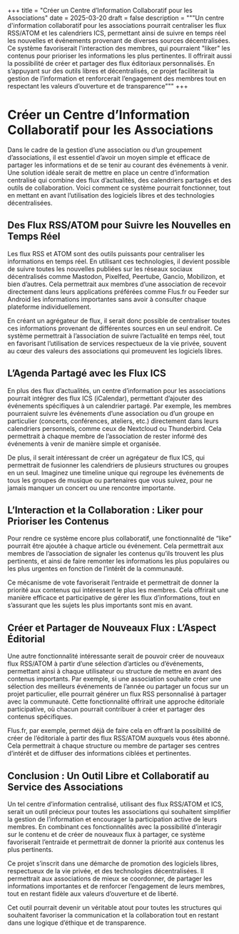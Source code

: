 +++
title = "Créer un Centre d’Information Collaboratif pour les Associations"
date = 2025-03-20
draft = false 
description = """Un centre d'information collaboratif pour les associations pourrait centraliser les flux RSS/ATOM et les calendriers ICS, permettant ainsi de suivre en temps réel les nouvelles et événements provenant de diverses sources décentralisées. Ce système favoriserait l'interaction des membres, qui pourraient "liker" les contenus pour prioriser les informations les plus pertinentes. Il offrirait aussi la possibilité de créer et partager des flux éditoriaux personnalisés. En s’appuyant sur des outils libres et décentralisés, ce projet faciliterait la gestion de l’information et renforcerait l’engagement des membres tout en respectant les valeurs d’ouverture et de transparence"""
+++
# Créer un Centre d’Information Collaboratif pour les Associations

Dans le cadre de la gestion d’une association ou d’un groupement d’associations, il est essentiel d’avoir un moyen simple et efficace de partager les informations et de se tenir au courant des événements à venir. Une solution idéale serait de mettre en place un centre d’information centralisé qui combine des flux d’actualités, des calendriers partagés et des outils de collaboration. Voici comment ce système pourrait fonctionner, tout en mettant en avant l’utilisation des logiciels libres et des technologies décentralisées.

## Des Flux RSS/ATOM pour Suivre les Nouvelles en Temps Réel

Les flux RSS et ATOM sont des outils puissants pour centraliser les informations en temps réel. En utilisant ces technologies, il devient possible de suivre toutes les nouvelles publiées sur les réseaux sociaux décentralisés comme Mastodon, Pixelfed, Peertube, Gancio, Mobilizon, et bien d’autres. Cela permettrait aux membres d’une association de recevoir directement dans leurs applications préférées comme Flus.fr ou Feeder sur Android les informations importantes sans avoir à consulter chaque plateforme individuellement.

En créant un agrégateur de flux, il serait donc possible de centraliser toutes ces informations provenant de différentes sources en un seul endroit. Ce système permettrait à l’association de suivre l’actualité en temps réel, tout en favorisant l’utilisation de services respectueux de la vie privée, souvent au cœur des valeurs des associations qui promeuvent les logiciels libres.

## L’Agenda Partagé avec les Flux ICS

En plus des flux d’actualités, un centre d’information pour les associations pourrait intégrer des flux ICS (iCalendar), permettant d’ajouter des événements spécifiques à un calendrier partagé. Par exemple, les membres pourraient suivre les événements d’une association ou d’un groupe en particulier (concerts, conférences, ateliers, etc.) directement dans leurs calendriers personnels, comme ceux de Nextcloud ou Thunderbird. Cela permettrait à chaque membre de l’association de rester informé des événements à venir de manière simple et organisée.

De plus, il serait intéressant de créer un agrégateur de flux ICS, qui permettrait de fusionner les calendriers de plusieurs structures ou groupes en un seul. Imaginez une timeline unique qui regroupe les événements de tous les groupes de musique ou partenaires que vous suivez, pour ne jamais manquer un concert ou une rencontre importante.

## L’Interaction et la Collaboration : Liker pour Prioriser les Contenus

Pour rendre ce système encore plus collaboratif, une fonctionnalité de “like” pourrait être ajoutée à chaque article ou événement. Cela permettrait aux membres de l’association de signaler les contenus qu’ils trouvent les plus pertinents, et ainsi de faire remonter les informations les plus populaires ou les plus urgentes en fonction de l’intérêt de la communauté.

Ce mécanisme de vote favoriserait l’entraide et permettrait de donner la priorité aux contenus qui intéressent le plus les membres. Cela offrirait une manière efficace et participative de gérer les flux d’informations, tout en s’assurant que les sujets les plus importants sont mis en avant.

## Créer et Partager de Nouveaux Flux : L’Aspect Éditorial

Une autre fonctionnalité intéressante serait de pouvoir créer de nouveaux flux RSS/ATOM à partir d’une sélection d’articles ou d’événements, permettant ainsi à chaque utilisateur ou structure de mettre en avant des contenus importants. Par exemple, si une association souhaite créer une sélection des meilleurs événements de l’année ou partager un focus sur un projet particulier, elle pourrait générer un flux RSS personnalisé à partager avec la communauté. Cette fonctionnalité offrirait une approche éditoriale participative, où chacun pourrait contribuer à créer et partager des contenus spécifiques.

Flus.fr, par exemple, permet déjà de faire cela en offrant la possibilité de créer de l’éditoriale à partir des flux RSS/ATOM auxquels vous êtes abonné. Cela permettrait à chaque structure ou membre de partager ses centres d’intérêt et de diffuser des informations ciblées et pertinentes.

## Conclusion : Un Outil Libre et Collaboratif au Service des Associations

Un tel centre d’information centralisé, utilisant des flux RSS/ATOM et ICS, serait un outil précieux pour toutes les associations qui souhaitent simplifier la gestion de l’information et encourager la participation active de leurs membres. En combinant ces fonctionnalités avec la possibilité d’interagir sur le contenu et de créer de nouveaux flux à partager, ce système favoriserait l’entraide et permettrait de donner la priorité aux contenus les plus pertinents.

Ce projet s’inscrit dans une démarche de promotion des logiciels libres, respectueux de la vie privée, et des technologies décentralisées. Il permettrait aux associations de mieux se coordonner, de partager les informations importantes et de renforcer l’engagement de leurs membres, tout en restant fidèle aux valeurs d’ouverture et de liberté.

Cet outil pourrait devenir un véritable atout pour toutes les structures qui souhaitent favoriser la communication et la collaboration tout en restant dans une logique d’éthique et de transparence.